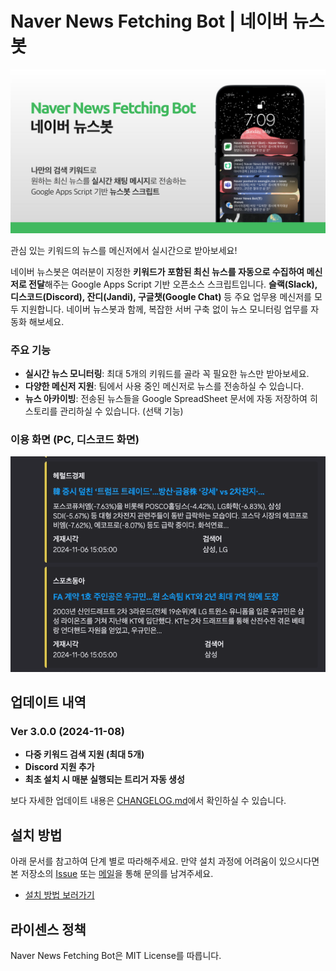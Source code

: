 # Naver News Fetching Bot | 네이버 뉴스봇

<img src="./static/images/cover.jpg" alt="Naver News Fetching Bot Cover Image" />

관심 있는 키워드의 뉴스를 메신저에서 실시간으로 받아보세요!

네이버 뉴스봇은 여러분이 지정한 **키워드가 포함된 최신 뉴스를 자동으로 수집하여 메신저로 전달**해주는 Google Apps Script 기반 오픈소스 스크립트입니다. **슬랙(Slack), 디스코드(Discord), 잔디(Jandi), 구글챗(Google Chat)** 등 주요 업무용 메신저를 모두 지원합니다. 네이버 뉴스봇과 함께, 복잡한 서버 구축 없이 뉴스 모니터링 업무를 자동화 해보세요.

### 주요 기능

- **실시간 뉴스 모니터링**: 최대 5개의 키워드를 골라 꼭 필요한 뉴스만 받아보세요.
- **다양한 메신저 지원**: 팀에서 사용 중인 메신저로 뉴스를 전송하실 수 있습니다.
- **뉴스 아카이빙**: 전송된 뉴스들을 Google SpreadSheet 문서에 자동 저장하여 히스토리를 관리하실 수 있습니다. (선택 기능)

### 이용 화면 (PC, 디스코드 화면)

<img src="./static/images/screenshot_pc_discord.gif" alt="Screenshot (PC, Discord)" />

## 업데이트 내역

### Ver 3.0.0 (2024-11-08)

- **다중 키워드 검색 지원 (최대 5개)**
- **Discord 지원 추가**
- **최초 설치 시 매분 실행되는 트리거 자동 생성**

보다 자세한 업데이트 내용은 [CHANGELOG.md](./docs/CHANGELOG.md)에서 확인하실 수 있습니다.

## 설치 방법

아래 문서를 참고하여 단계 별로 따라해주세요.
만약 설치 과정에 어려움이 있으시다면 본 저장소의 [Issue](https://github.com/seongjinme/naver-news-fetching-bot/issues) 또는 [메일](mailto:mail@seongjin.me)을 통해 문의를 남겨주세요.

- [설치 방법 보러가기](./docs/INSTALLATION.md)

## 라이센스 정책

Naver News Fetching Bot은 MIT License를 따릅니다.
